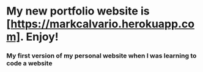 # My new portfolio website is [https://markcalvario.herokuapp.com]. Enjoy!
### My first version of my personal website when I was learning to code a website

